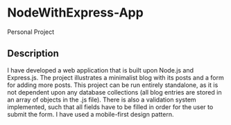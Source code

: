# NodeWithExpress-App

Personal Project

## Description

I have developed a web application that is built upon Node.js and Express.js. The project illustrates a minimalist blog with its posts and a form for adding more posts. This project can be run entirely standalone, as it is not dependent upon any database collections (all blog entries are stored in an array of objects in the .js file). There is also a validation system implemented, such that all fields have to be filled in order for the user to submit the form. I have used a mobile-first design pattern.
